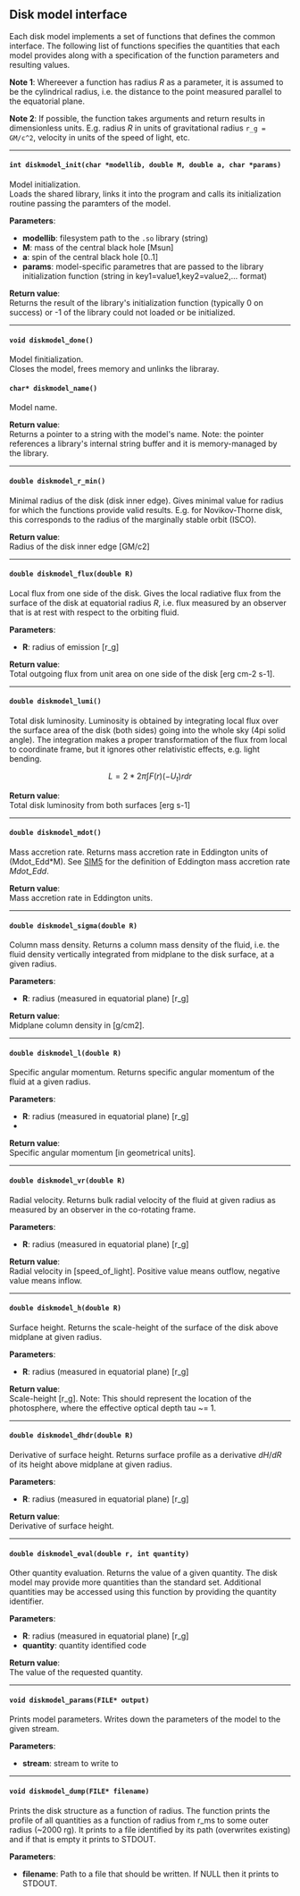 ## Disk model interface

Each disk model implements a set of functions that defines the common interface. The following list of functions specifies the quantities that each model provides along with a specification of the function parameters and resulting values.

**Note 1**: Whereever a function has radius _R_ as a parameter, it is assumed to be the cylindrical radius, i.e. the distance to the point measured parallel to the equatorial plane.

**Note 2**: If possible, the function takes arguments and return results in dimensionless units. E.g. radius _R_ in units of gravitational radius `r_g = GM/c^2`, velocity in units of the speed of light, etc.

---

#### `int diskmodel_init(char *modellib, double M, double a, char *params)`
Model initialization.  
Loads the shared library, links it into the program and calls its initialization routine passing the paramters of the model.

**Parameters**:  
* **modellib**: filesystem path to the `.so` library (string) 
* **M**: mass of the central black hole [Msun] 
* **a**: spin of the central black hole [0..1] 
* **params**: model-specific parametres that are passed to the library initialization function (string in key1=value1,key2=value2,... format)

**Return value**:  
Returns the result of the library's initialization function (typically 0 on success) or -1 of the library could not loaded or be initialized. 

---

#### `void diskmodel_done()`
Model finitialization.  
Closes the model, frees memory and unlinks the libraray. 

#### `char* diskmodel_name()`
Model name.

**Return value**:  
Returns a pointer to a string with the model's name. Note: the pointer references a library's internal string buffer and it is  memory-managed by the library.

<!--
#### `void diskmodel_help()`
Model name.
Returns a pointer to a string with the model's name. 
-->

---

#### `double diskmodel_r_min()`
Minimal radius of the disk (disk inner edge).
Gives minimal value for radius for which the functions provide valid results. E.g. for Novikov-Thorne disk, this corresponds to the radius of the marginally stable orbit (ISCO).

**Return value**:  
Radius of the disk inner edge [GM/c2] 

---

#### `double diskmodel_flux(double R)`
Local flux from one side of the disk.
Gives the local radiative flux from the surface of the disk at equatorial radius _R_, i.e. flux measured by an observer that is at rest with respect to the orbiting fluid.

**Parameters**: 
* **R**: radius of emission [r_g]

**Return value**:  
Total outgoing flux from unit area on one side of the disk [erg cm-2 s-1]. 

---

#### `double diskmodel_lumi()`
Total disk luminosity.
Luminosity is obtained by integrating local flux over the surface area of the disk (both sides) going into the whole sky (4pi solid angle). The integration makes a proper transformation of the flux from local to coordinate frame, but it ignores other relativistic effects, e.g. light bending.
```math
L = 2 * 2\pi \int F(r) (-U_t) r dr
```
**Return value**:  
Total disk luminosity from both surfaces [erg s-1] 

---

#### `double diskmodel_mdot()`
Mass accretion rate.
Returns mass accretion rate in Eddington units of (Mdot_Edd*M). See [SIM5](https://github.com/mbursa/sim5) for the definition of Eddington mass accretion rate _Mdot_Edd_.

**Return value**:  
Mass accretion rate in Eddington units. 

---

#### `double diskmodel_sigma(double R)`
Column mass density.
Returns a column mass density of the fluid, i.e. the fluid density vertically integrated from midplane to the disk surface, at a given radius.

**Parameters**:  
* **R**: radius (measured in equatorial plane) [r_g]

**Return value**:  
Midplane column density in [g/cm2]. 

---

#### `double diskmodel_l(double R)`
Specific angular momentum.
Returns specific angular momentum of the fluid at a given radius.

**Parameters**:  
* **R**: radius (measured in equatorial plane) [r_g]
* 
**Return value**:  
Specific angular momentum [in geometrical units]. 

---

#### `double diskmodel_vr(double R)`
Radial velocity.
Returns bulk radial velocity of the fluid at given radius as measured by an observer in the co-rotating frame.

**Parameters**:  
* **R**: radius (measured in equatorial plane) [r_g]

**Return value**:  
Radial velocity in [speed_of_light]. Positive value means outflow, negative value means inflow.

---

#### `double diskmodel_h(double R)`
Surface height.
Returns the scale-height of the surface of the disk above midplane at given radius.

**Parameters**:  
* **R**: radius (measured in equatorial plane) [r_g]

**Return value**:  
Scale-height [r_g]. Note: This should represent the location of the photosphere, where the effective optical depth tau ~= 1.

---

#### `double diskmodel_dhdr(double R)`
Derivative of surface height.
Returns surface profile as a derivative $dH/dR$ of its height above midplane at given radius.

**Parameters**:  
* **R**: radius (measured in equatorial plane) [r_g]

**Return value**:  
Derivative of surface height. 

---

#### `double diskmodel_eval(double r, int quantity)`
Other quantity evaluation.
Returns the value of a given quantity. The disk model may provide more quantities than the standard set. Additional quantities may be accessed using this function by providing the quantity identifier.

**Parameters**:  
* **R**: radius (measured in equatorial plane) [r_g] 
* **quantity**: quantity identified code

**Return value**:  
The value of the requested quantity. 

---

#### `void diskmodel_params(FILE* output)`
Prints model parameters.
Writes down the parameters of the model to the given stream.

**Parameters**:  
* **stream**: stream to write to 

---

#### `void diskmodel_dump(FILE* filename)`
Prints the disk structure as a function of radius.
The function prints the profile of all quantities as a function of radius from r_ms to some outer radius (~2000 rg). It prints to a file identified by its path (overwrites existing) and if that is empty it prints to STDOUT.

**Parameters**:  
* **filename**: Path to a file that should be written. If NULL then it prints to STDOUT.



